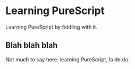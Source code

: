Learning PureScript
===================

Learning PureScript by fiddling with it.

Blah blah blah
--------------

Not much to say here: learning PureScript, la de da.
